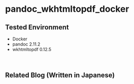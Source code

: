 # pandoc_wkhtmltopdf_docker

## Tested Environment

- Docker
- pandoc 2.11.2
- wkhtmltopdf 0.12.5

　  

## Related Blog (Written in Japanese)

